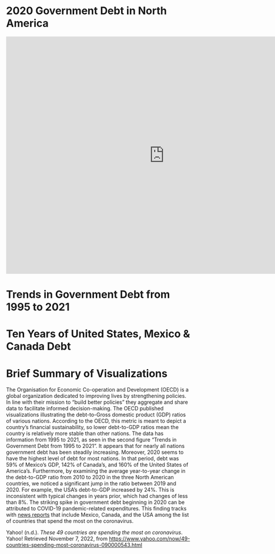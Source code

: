 # 2020 Government Debt in North America
<iframe src="https://data.oecd.org/chart/6S9c" width="860" height="645" style="border: 0" mozallowfullscreen="true" webkitallowfullscreen="true" allowfullscreen="true"><a href="https://data.oecd.org/chart/6S9c" target="_blank">OECD Chart: General government debt, Total, % of GDP, Annual, 2020</a></iframe>

# Trends in Government Debt from 1995 to 2021

<div class="flourish-embed flourish-chart" data-src="visualisation/11696679"><script src="https://public.flourish.studio/resources/embed.js"></script></div>


# Ten Years of United States, Mexico & Canada Debt 
<div class="flourish-embed flourish-chart" data-src="visualisation/11710430"><script src="https://public.flourish.studio/resources/embed.js"></script></div>

# Brief Summary of Visualizations
The Organisation for Economic Co-operation and Development (OECD) is a global organization dedicated to improving lives by strengthening policies. In line with their mission to “build better policies” they aggregate and share data to facilitate informed decision-making. The OECD published visualizations illustrating the debt-to-Gross domestic product (GDP) ratios of various nations. According to the OECD, this metric is meant to depict a country’s financial sustainability, so lower debt-to-GDP ratios mean the country is relatively more stable than other nations. The data has information from 1995 to 2021, as seen in the second figure “Trends in Government Debt from 1995 to 2021”. It appears that for nearly all nations government debt has been steadily increasing. Moreover, 2020 seems to have the highest level of debt for most nations. In that period, debt was 59% of Mexico’s GDP, 142% of Canada’s, and 160% of the United States of America’s. Furthermore, by examining the average year-to-year change in the debt-to-GDP ratio from 2010 to 2020 in the three North American countries, we noticed a significant jump in the ratio between 2019 and 2020. For example, the USA’s debt-to-GDP increased by 24%. This is inconsistent with typical changes in years prior, which had changes of less than 8%. The striking spike in government debt beginning in 2020 can be attributed to COVID-19 pandemic-related expenditures. This finding tracks with [news reports](https://www.yahoo.com/now/49-countries-spending-most-coronavirus-090000543.html)  that include Mexico, Canada, and the USA among the list of countries that spend the most on the coronavirus.


 Yahoo! (n.d.). *These 49 countries are spending the most on coronavirus*. Yahoo! Retrieved November 7, 2022, from https://www.yahoo.com/now/49-countries-spending-most-coronavirus-090000543.html 

